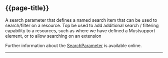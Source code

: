 ## {{page-title}}

A search parameter that defines a named search item that can be used to search/filter on a resource. Top be used to add additional search / filtering capability to a resources, such as where we have defined a Mustsupport element, or to allow searching on an extension

Further information about the <a href="https://hl7.org/fhir/r4/searchparameter.html" Target="_blank">SearchParameter</a> is available online.


---